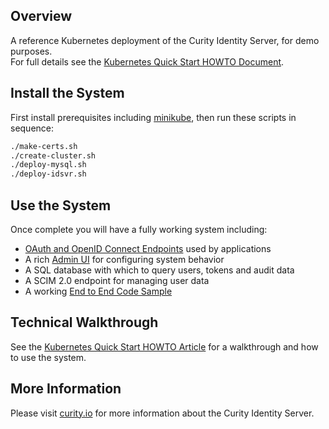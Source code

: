 ## Overview

A reference Kubernetes deployment of the Curity Identity Server, for demo purposes.\
For full details see the [Kubernetes Quick Start HOWTO Document](https://curity.io/resources/learn/kubernetes-quick-start).

## Install the System

First install prerequisites including [minikube](https://minikube.sigs.k8s.io/docs/start/), then run these scripts in sequence:

```bash
./make-certs.sh
./create-cluster.sh
./deploy-mysql.sh
./deploy-idsvr.sh
```

## Use the System

Once complete you will have a fully working system including:

- [OAuth and OpenID Connect Endpoints](https://login.curity.local/oauth/v2/oauth-anonymous/.well-known/openid-configuration) used by applications
- A rich [Admin UI](https://admin.curity.local/admin) for configuring system behavior
- A SQL database with which to query users, tokens and audit data
- A SCIM 2.0 endpoint for managing user data
- A working [End to End Code Sample](https://login.curity.local/demo-client.html)

## Technical Walkthrough

See the [Kubernetes Quick Start HOWTO Article](https://curity.io/resources/learn/kubernetes-quick-start) for a walkthrough and how to use the system. 

## More Information

Please visit [curity.io](https://curity.io/) for more information about the Curity Identity Server.


